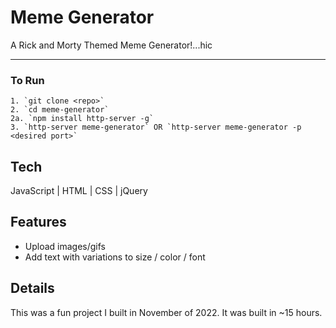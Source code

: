 # Meme Generator

A Rick and Morty Themed Meme Generator!...hic

---

### To Run

```
1. `git clone <repo>`
2. `cd meme-generator`
2a. `npm install http-server -g`
3. `http-server meme-generator` OR `http-server meme-generator -p <desired port>`
```

## Tech

JavaScript | HTML | CSS | jQuery 

## Features 

- Upload images/gifs 
- Add text with variations to size / color / font

## Details

This was a fun project I built in November of 2022. It was built in ~15 hours.
